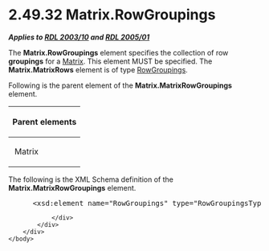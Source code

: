 <html dir="LTR" xmlns:mshelp="http://msdn.microsoft.com/mshelp" xmlns:ddue="http://ddue.schemas.microsoft.com/authoring/2003/5" xmlns:xlink="http://www.w3.org/1999/xlink" xmlns:tool="http://www.microsoft.com/tooltip">
    <head>
        <meta http-equiv="Content-Type" content="text/html; CHARSET=utf-8"></meta>
        <meta name="save" content="history"></meta>
        <title>2.49.32 Matrix.RowGroupings</title>
        <xml>
            <mshelp:toctitle title="2.49.32 Matrix.RowGroupings"></mshelp:toctitle>
            <mshelp:rltitle title="[MS-RDL]: Matrix.RowGroupings"></mshelp:rltitle>
            <mshelp:keyword index="A" term="a0dab854-95fa-4ce5-8cd4-8ef3db9c3c74"></mshelp:keyword>
            <mshelp:attr name="DCSext.ContentType" value="open specification"></mshelp:attr>
            <mshelp:attr name="AssetID" value="a0dab854-95fa-4ce5-8cd4-8ef3db9c3c74"></mshelp:attr>
            <mshelp:attr name="TopicType" value="kbRef"></mshelp:attr>
            <mshelp:attr name="DCSext.Title" value="[MS-RDL]: Matrix.RowGroupings" />
        </xml>
    </head>
    <body>
        <div id="header">
            <h1 class="heading">2.49.32 Matrix.RowGroupings</h1>
        </div>
        <div id="mainSection">
            <div id="mainBody">
                <div id="allHistory" class="saveHistory"></div>
                <div id="sectionSection0" class="section" name="collapseableSection">
                    

<p><b><i>Applies to </i></b><a href="a7e2ad00-07c8-4f6d-80ab-3ad55df7b233.md"><b><i>RDL 2003/10</i></b></a><b>
<i>and </i></b><a href="3ebe2912-4958-4832-b391-cad1f5e13338.md"><b><i>RDL 2005/01</i></b></a></p>

<p>The <b>Matrix.RowGroupings</b> element specifies the
collection of row <b>groupings</b> for a <a href="25419c0a-c7c6-43d7-8ca5-1af842666dcb.md">Matrix</a>. This element MUST
be specified. The <b>Matrix.MatrixRows</b> element is of type <a href="fdd934e6-1fb8-4bc8-aca9-b96560e22e5b.md">RowGroupings</a>.</p>

<p>Following is the parent element of the <b>Matrix.MatrixRowGroupings</b>
element.</p>

<table>
 <thead>
  <tr>
   <th>
   <p>Parent elements</p>
   </th>
  </tr>
 </thead>
 <tr>
  <td>
  <p> Matrix </p>
  </td>
 </tr>
</table>

<p>The following is the XML Schema definition of the <b>Matrix.MatrixRowGroupings</b>
element.           </p>

<dl>
<dd>
<div><pre> &lt;xsd:element name=&quot;RowGroupings&quot; type=&quot;RowGroupingsType&quot; /&gt;
</pre></div>
</dd></dl>


                </div>
            </div>
        </div>
    </body>
</html>